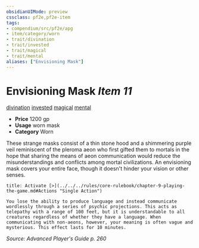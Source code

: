 ```yaml
---
obsidianUIMode: preview
cssclass: pf2e,pf2e-item
tags:
- compendium/src/pf2e/apg
- item/category/worn
- trait/divination
- trait/invested
- trait/magical
- trait/mental
aliases: ["Envisioning Mask"]
---
```

# Envisioning Mask *Item 11*  
[divination](../../../Rules/traits/divination.md)  [invested](../../../Rules/traits/invested.md)  [magical](../../../Rules/traits/magical.md)  [mental](../../../Rules/traits/mental.md)  

- **Price** 1200 gp
- **Usage** worn mask
- **Category** Worn

These strange masks consist of a thin stone hood and a shimmering purple veil reminiscent of the pleroma aeon who first gifted them to mortals in the hope that sharing the means of aeon communication would reduce the misunderstandings and conflicts among mortal civilizations. An envisioning mask covers your entire face, though it doesn't hinder your vision or other senses.

```ad-embed-ability
title: Activate [>](../../../rules/core-rulebook/chapter-9-playing-the-game.md#Actions "Single Action")

You lose the ability to produce language and instead communicate wordlessly through a series of psychic projections. This acts as telepathy with a range of 100 feet, but it is understandable to all creatures regardless of whether they have a language. When communicating with non-aeons, however, your meaning is often vague and mysterious. This effect lasts for 10 minutes.
```

*Source: Advanced Player's Guide p. 260*
